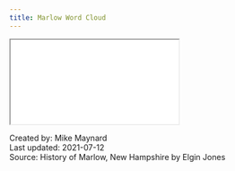 ```yaml
---
title: Marlow Word Cloud
---
```

	

<IFRAME SRC="surname_d3.html"></IFRAME>


Created by:  Mike Maynard<BR>
Last updated:  2021-07-12<BR>
Source:  History of Marlow, New Hampshire by Elgin Jones<BR>